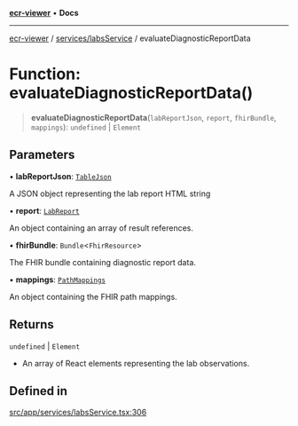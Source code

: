 [**ecr-viewer**](../../../README.md) • **Docs**

***

[ecr-viewer](../../../README.md) / [services/labsService](../README.md) / evaluateDiagnosticReportData

# Function: evaluateDiagnosticReportData()

> **evaluateDiagnosticReportData**(`labReportJson`, `report`, `fhirBundle`, `mappings`): `undefined` \| `Element`

## Parameters

• **labReportJson**: [`TableJson`](../../formatService/interfaces/TableJson.md)

A JSON object representing the lab report HTML string

• **report**: [`LabReport`](../interfaces/LabReport.md)

An object containing an array of result references.

• **fhirBundle**: `Bundle`\<`FhirResource`\>

The FHIR bundle containing diagnostic report data.

• **mappings**: [`PathMappings`](../../../utils/interfaces/PathMappings.md)

An object containing the FHIR path mappings.

## Returns

`undefined` \| `Element`

- An array of React elements representing the lab observations.

## Defined in

[src/app/services/labsService.tsx:306](https://github.com/CDCgov/phdi/blob/fa63a85e5b4651bdfc0d25ecc23a67e11fbcba18/containers/ecr-viewer/src/app/services/labsService.tsx#L306)
